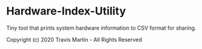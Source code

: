 # Hardware-Index-Utility
Tiny tool that prints system hardware information to CSV format for sharing.

Copyright (c) 2020 Travis Martin - All Rights Reserved
